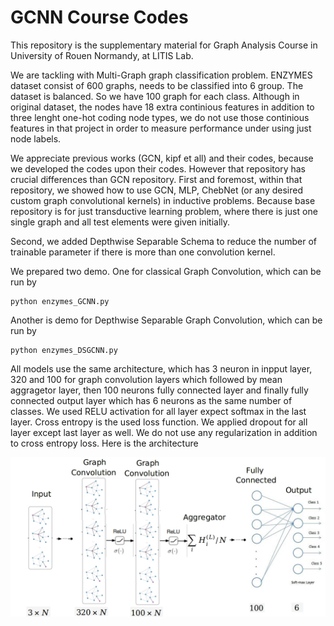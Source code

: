 # GCNN Course Codes

This repository is the supplementary material for Graph Analysis Course in University of Rouen Normandy, at LITIS Lab. 

We are tackling with Multi-Graph graph classification problem. ENZYMES dataset consist of 600 graphs, needs to be classified into 6 group. The dataset is balanced. So we have 100 graph for each class. Although in original dataset, the nodes have 18 extra continious features in addition to three lenght one-hot coding node types, we do not use those continious features in that project in order to measure performance under using just node labels.

We appreciate previous works (GCN, kipf et all) and their codes, because we developed the codes upon their codes.
However that repository has crucial differences than GCN repository. First and foremost, within that repository, we showed how to use GCN, MLP, ChebNet (or any desired custom graph convolutional kernels) in inductive problems. Because base repository is for just transductive learning problem, where there is just one single graph and all test elements were given initially. 

Second, we added Depthwise Separable Schema to reduce the number of trainable parameter if there is more than one convolution kernel. 

We prepared two demo. One for classical Graph Convolution, which can be run by
```
python enzymes_GCNN.py
```
Another is demo for Depthwise Separable Graph Convolution, which can be run by
```
python enzymes_DSGCNN.py
```
All models use the same architecture, which has 3 neuron in inpput layer, 320 and 100 for graph convolution layers which followed by mean aggragetor layer, then 100 neurons fully connected layer and finally fully connected output layer which has 6 neurons as the same number of classes. We used RELU activation for all layer expect softmax in the last layer. Cross entropy is the used loss function. We applied dropout for all layer except last layer as well. We do not use any regularization in addition to cross entropy loss. Here is the architecture


![Alt Text](architecture.jpg)
